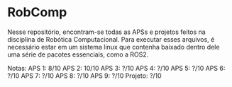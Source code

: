 # RobComp


Nesse repositório, encontram-se todas as APSs e projetos feitos na disciplina de Robótica Computacional. Para executar esses arquivos, é necessário estar em um sistema linux que contenha baixado dentro dele uma série de pacotes essenciais, como a ROS2.

Notas:
APS 1: 8/10
APS 2: 10/10
APS 3: ?/10
APS 4: ?/10
APS 5: ?/10
APS 6: ?/10
APS 7: ?/10
APS 8: ?/10
APS 9: ?/10
Projeto: ?/10
